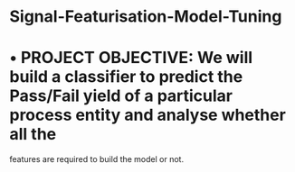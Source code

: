 # Signal-Featurisation-Model-Tuning

# • PROJECT OBJECTIVE: We will build a classifier to predict the Pass/Fail yield of a particular process entity and analyse whether all the 
features are required to build the model or not.
